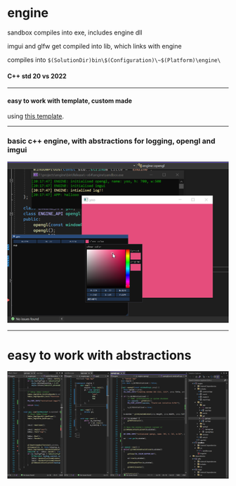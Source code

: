 # engine
<p>sandbox compiles into exe, includes engine dll</p>
<p>imgui and glfw get compiled into lib, which links with engine</p>

 compiles into ``` $(SolutionDir)bin\$(Configuration)\~$(Platform)\engine\ ```

<h4> C++ std 20 vs 2022 </h4>

--- 

<h4> easy to work with template, custom made </h4>

using <a href="https://github.com/quarzasiphix/template" style="display:inline; border-bottom: none;">this template</a>.

--- 

<h3> basic c++ engine, with abstractions for logging, opengl and imgui </h3>

![example](https://github.com/quarzasiphix/screenshots/blob/main/engine-example-new.png)

--- 

# easy to work with abstractions

![project](https://github.com/quarzasiphix/screenshots/blob/main/engine-proj.png)

